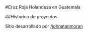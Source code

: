 #Cruz Roja Holandesa en Guatemala

##Historico de proyectos

Sitio desarrollado por [/johnatanmoran](http://johnatanmoran.com)
